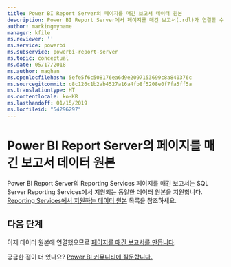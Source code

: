 ```yaml
---
title: Power BI Report Server의 페이지를 매긴 보고서 데이터 원본
description: Power BI Report Server에서 페이지를 매긴 보고서(.rdl)가 연결할 수 있는 데이터 원본에 대해 알아봅니다.
author: markingmyname
manager: kfile
ms.reviewer: ''
ms.service: powerbi
ms.subservice: powerbi-report-server
ms.topic: conceptual
ms.date: 05/17/2018
ms.author: maghan
ms.openlocfilehash: 5efe5f6c508176ea6d9e2097153699c8a840376c
ms.sourcegitcommit: c8c126c1b2ab4527a16a4fb8f5208e0f7fa5ff5a
ms.translationtype: HT
ms.contentlocale: ko-KR
ms.lasthandoff: 01/15/2019
ms.locfileid: "54296297"
---
```

# <a name="paginated-report-data-sources--in-power-bi-report-server"></a>Power BI Report Server의 페이지를 매긴 보고서 데이터 원본
Power BI Report Server의 Reporting Services 페이지를 매긴 보고서는 SQL Server Reporting Services에서 지원되는 동일한 데이터 원본을 지원합니다. [Reporting Services에서 지원하는 데이터 원본](https://docs.microsoft.com/sql/reporting-services/report-data/data-sources-supported-by-reporting-services-ssrs) 목록을 참조하세요.

## <a name="next-steps"></a>다음 단계
이제 데이터 원본에 연결했으므로 [페이지를 매긴 보고서를 만듭니다](quickstart-create-paginated-report.md).  


궁금한 점이 더 있나요? [Power BI 커뮤니티에 질문합니다.](https://community.powerbi.com/)

